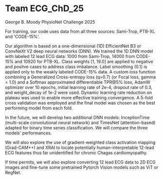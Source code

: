 # Team ECG_ChD_25
George B. Moody PhysioNet Challenge 2025

For training, our code uses data from all three sources: Sami-Trop, PTB-XL and 'CODE-15%'. 

Our algorithm is based on a one-dimensional (1D) EfficientNet B3 or ConvNeXt V2 deep neural networks (DNN). We trained the 1D DNN model with labeled 12 lead ECG data: 1000 from Sami-Trop, 14000 from CODE-15% and 10920 for PTB-XL. Class weights [1, 19.0] are applied to negative and positve cases to address class imbalance. Label smoothing (0.1) is applied only to the weakly labeled CODE-15% data. A custom loss function combining a Generalized Cross-entropy loss (q=0.7) (or Focal loss, gamma = 1.0) and a Softmax approximated differentiable TPR@5% loss, AdamW optimizer over 10 epochs, initial learning rate of 2e-4, dropout rate of 0.3, and weight_decay of 1e-2 were used. Dynamic learning rate reduction on plateau was used to enable more effective training convergence. A 5-fold cross validation was employed and the final model was chosen as the best performing model from each fold.

In the future, we will develop two additional DNN models: InceptionTime (multi-scale convolutional neural network) and TimesNet (attention-based) adapted for binary time series classification. We will compare the three models' performances. 

We will also explore the use of gradient-weighted class activation mapping (Grad-CAM++) and XRAI to locate potentially human-interpretable 12-lead ECG features thus far unidentified for chronic Chagas cardiomyopathy.

If time permits, we will also explore converting 12 lead ECG data to 2D ECG images and fine-tune some pretrained Pytorch Vision models such as ViT or RegNet. 

